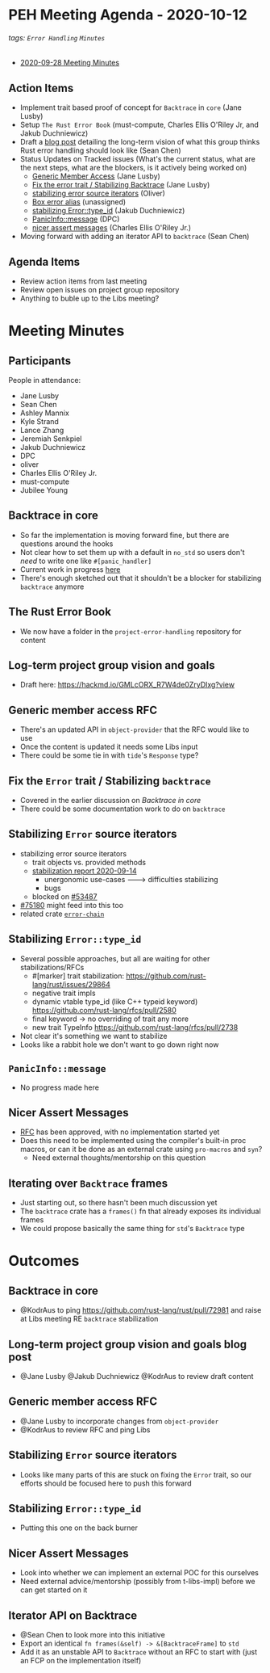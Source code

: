 # PEH Meeting Agenda - 2020-10-12

###### tags: `Error Handling` `Minutes`

- [2020-09-28 Meeting Minutes](https://hackmd.io/th5k9_pBRBGmpgnFWJzUHw?both)

## Action Items

- Implement trait based proof of concept for `Backtrace` in `core` (Jane Lusby)
- Setup `The Rust Error Book` (must-compute, Charles Ellis O'Riley Jr, and Jakub Duchniewicz)
- Draft a [blog post](https://hackmd.io/GMLcORX_R7W4de0ZryDIxg?view) detailing the long-term vision of what this group thinks Rust error handling should look like (Sean Chen)
- Status Updates on Tracked issues (What's the current status, what are the next steps, what are the blockers, is it actively being worked on)
    - [Generic Member Access](https://github.com/rust-lang/rfcs/pull/2895) (Jane Lusby)
    - [Fix the error trait / Stabilizing Backtrace](https://github.com/rust-lang/rust/issues/53487) (Jane Lusby)
    - [stabilizing error source iterators](https://github.com/rust-lang/rust/issues/58520) (Oliver)
    - [Box error alias](https://github.com/rust-lang/rfcs/pull/2820) (unassigned)
    - [stabilizing Error::type_id](https://github.com/rust-lang/rust/issues/60784) (Jakub Duchniewicz)
    - [PanicInfo::message](https://github.com/rust-lang/rust/issues/66745) (DPC)
    - [nicer assert messages](https://github.com/rust-lang/rust/issues/44838) (Charles Ellis O'Riley Jr.)
 - Moving forward with adding an iterator API to `backtrace` (Sean Chen)

## Agenda Items

- Review action items from last meeting
- Review open issues on project group repository
- Anything to buble up to the Libs meeting?

# Meeting Minutes

## Participants

People in attendance:
- Jane Lusby
- Sean Chen
- Ashley Mannix
- Kyle Strand
- Lance Zhang
- Jeremiah Senkpiel
- Jakub Duchniewicz
- DPC
- oliver
- Charles Ellis O'Riley Jr.
- must-compute
- Jubilee Young

## Backtrace in core

- So far the implementation is moving forward fine, but there are questions around the hooks
- Not clear how to set them up with a default in `no_std` so users don't _need_ to write one like `#[panic_handler]`
- Current work in progress [here](https://github.com/rust-lang/rust/pull/77384)
- There's enough sketched out that it shouldn't be a blocker for stabilizing `backtrace` anymore

## The Rust Error Book

- We now have a folder in the `project-error-handling` repository for content

## Log-term project group vision and goals

- Draft here: https://hackmd.io/GMLcORX_R7W4de0ZryDIxg?view

## Generic member access RFC

- There's an updated API in `object-provider` that the RFC would like to use
- Once the content is updated it needs some Libs input
- There could be some tie in with `tide`'s `Response` type?

## Fix the `Error` trait / Stabilizing `backtrace`

- Covered in the earlier discussion on _Backtrace in core_
- There could be some documentation work to do on `backtrace`

## Stabilizing `Error` source iterators

- stabilizing error source iterators
  - trait objects vs. provided methods
  - [stabilization report 2020-09-14](https://github.com/rust-lang/rust/issues/58520#issuecomment-691982191)
    - unergonomic use-cases ---> difficulties stabilizing
    - bugs
  - blocked on [#53487](https://github.com/rust-lang/rust/issues/53487)
- [#75180](https://github.com/rust-lang/rust/pull/75180) might feed into this too
- related crate [`error-chain`](https://crates.io/crates/error-chain)

## Stabilizing `Error::type_id`

- Several possible approaches, but all are waiting for other stabilizations/RFCs
    - #[marker] trait stabilization: https://github.com/rust-lang/rust/issues/29864
    - negative trait impls
    - dynamic vtable type_id (like C++ typeid keyword) https://github.com/rust-lang/rfcs/pull/2580
    - final keyword -> no overriding of trait any more
    - new trait TypeInfo https://github.com/rust-lang/rfcs/pull/2738
- Not clear it's something we want to stabilize
- Looks like a rabbit hole we don't want to go down right now

## `PanicInfo::message`

- No progress made here

## Nicer Assert Messages

- [RFC](https://github.com/rust-lang/rfcs/pull/2011) has been approved, with no implementation started yet 
- Does this need to be implemented using the compiler's built-in proc macros, or can it be done as an external crate using `pro-macros` and `syn`?
    - Need external thoughts/mentorship on this question

## Iterating over `Backtrace` frames

- Just starting out, so there hasn't been much discussion yet
- The `backtrace` crate has a `frames()` fn that already exposes its individual frames
- We could propose basically the same thing for `std`'s `Backtrace` type

# Outcomes

## Backtrace in core

- @KodrAus to ping https://github.com/rust-lang/rust/pull/72981 and raise at Libs meeting RE `backtrace` stabilization

## Long-term project group vision and goals blog post

- @Jane Lusby @Jakub Duchniewicz @KodrAus to review draft content

## Generic member access RFC

- @Jane Lusby to incorporate changes from `object-provider`
- @KodrAus to review RFC and ping Libs

## Stabilizing `Error` source iterators

- Looks like many parts of this are stuck on fixing the `Error` trait, so our efforts should be focused here to push this forward

## Stabilizing `Error::type_id`

- Putting this one on the back burner

## Nicer Assert Messages

- Look into whether we can implement an external POC for this ourselves
- Need external advice/mentorship (possibly from t-libs-impl) before we can get started on it

## Iterator API on Backtrace

- @Sean Chen to look more into this initiative
- Export an identical `fn frames(&self) -> &[BacktraceFrame]` to `std`
- Add it as an unstable API to `Backtrace` without an RFC to start with (just an FCP on the implementation itself)
